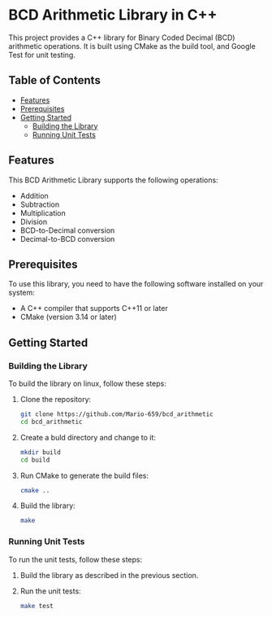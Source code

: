 # BCD Arithmetic Library in C++

This project provides a C++ library for Binary Coded Decimal (BCD) arithmetic operations. It is built using CMake as the build tool, and Google Test for unit testing.

## Table of Contents

- [Features](#features)
- [Prerequisites](#prerequisites)
- [Getting Started](#getting-started)
  - [Building the Library](#building-the-library)
  - [Running Unit Tests](#running-unit-tests)
  <!-- - [Using the Library](#using-the-library) -->

## Features

This BCD Arithmetic Library supports the following operations:

- Addition
- Subtraction
- Multiplication
- Division
- BCD-to-Decimal conversion
- Decimal-to-BCD conversion

## Prerequisites

To use this library, you need to have the following software installed on your system:

- A C++ compiler that supports C++11 or later
- CMake (version 3.14 or later)

## Getting Started

### Building the Library

To build the library on linux, follow these steps:

1. Clone the repository:

   ```sh
   git clone https://github.com/Mario-659/bcd_arithmetic
   cd bcd_arithmetic
   ```

2. Create a buld directory and change to it:

   ```sh
   mkdir build
   cd build
   ```
3. Run CMake to generate the build files:

   ```sh
   cmake ..
   ```
4. Build the library:

   ```sh
   make
   ```

### Running Unit Tests
To run the unit tests, follow these steps:

1. Build the library as described in the previous section.
2. Run the unit tests:

   ```sh
   make test
   ```

<!-- ### TODO Using the Library -->


